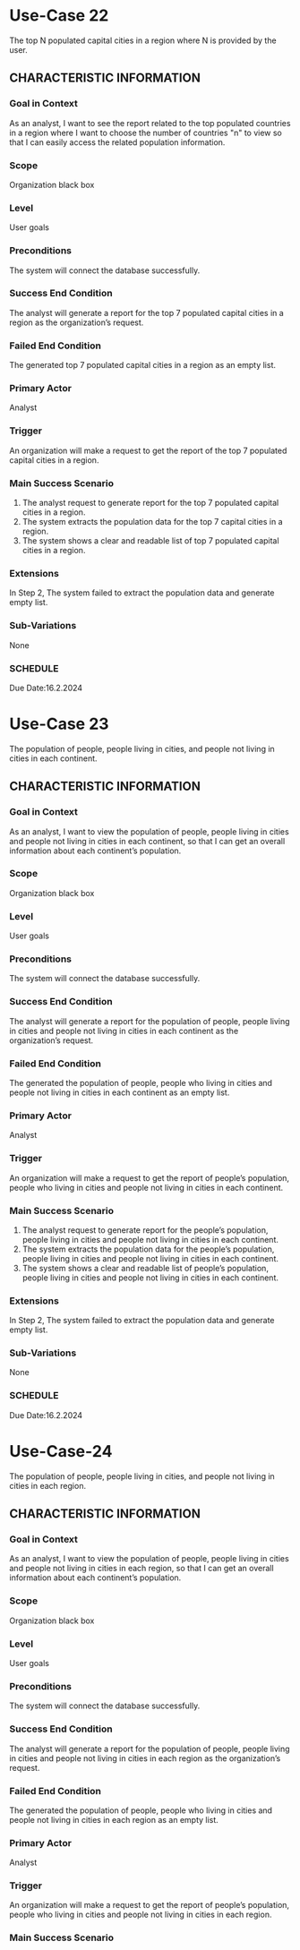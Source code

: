 # Use-Case 22
The top N populated capital cities in a region where N is provided by the user.
## CHARACTERISTIC INFORMATION
### Goal in Context
As an analyst, I want to see the report related to the top populated countries in a region where I want to choose the number of countries "n" to view so that I can easily access the related population information.
### Scope
Organization black box
### Level
User goals
### Preconditions
The system will connect the database successfully.
### Success End Condition
The analyst will generate a report for the top 7 populated capital cities in a region as the organization’s request.
### Failed End Condition
The generated top 7 populated capital cities in a region as an empty list.
### Primary Actor
Analyst
### Trigger
An organization will make a request to get the report of the top 7 populated capital cities in a region. 
### Main Success Scenario
1.  The analyst request to generate report for the top 7 populated capital cities in a region.
2.  The system extracts the population data for the top 7 capital cities in a region.
3.  The system shows a clear and readable list of top 7 populated capital cities in a region. 
### Extensions
In Step 2, The system failed to extract the population data and generate empty list.
### Sub-Variations
None
### SCHEDULE
Due Date:16.2.2024
 
# Use-Case 23
The population of people, people living in cities, and people not living in cities in each continent.
## CHARACTERISTIC INFORMATION
### Goal in Context
As an analyst, I want to view the population of people, people living in cities and people not living in cities in each continent, so that I can get an overall information about each continent’s population.
### Scope
Organization black box
### Level
User goals
### Preconditions
The system will connect the database successfully.
### Success End Condition
The analyst will generate a report for the population of people, people living in cities and people not living in cities in each continent as the organization’s request.
### Failed End Condition
The generated the population of people, people who living in cities and people not living in cities in each continent as an empty list.
### Primary Actor
Analyst
### Trigger
An organization will make a request to get the report of people’s population, people who living in cities and people not living in cities in each continent. 
### Main Success Scenario
1.  The analyst request to generate report for the people’s population, people living in cities and people not living in cities in each continent.
2.  The system extracts the population data for the people’s population, people living in cities and people not living in cities in each continent.
3.  The system shows a clear and readable list of people’s population, people living in cities and people not living in cities in each continent. 
### Extensions
In Step 2, The system failed to extract the population data and generate empty list.
### Sub-Variations
None
### SCHEDULE
Due Date:16.2.2024
 
# Use-Case-24
The population of people, people living in cities, and people not living in cities in each region.
## CHARACTERISTIC INFORMATION
### Goal in Context
As an analyst, I want to view the population of people, people living in cities and people not living in cities in each region, so that I can get an overall information about each continent’s population.
### Scope
Organization black box
### Level
User goals
### Preconditions
The system will connect the database successfully.
### Success End Condition
The analyst will generate a report for the population of people, people living in cities and people not living in cities in each region as the organization’s request.
### Failed End Condition
The generated the population of people, people who living in cities and people not living in cities in each region as an empty list.
### Primary Actor
Analyst
### Trigger
An organization will make a request to get the report of people’s population, people who living in cities and people not living in cities in each region. 
### Main Success Scenario
